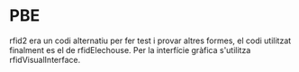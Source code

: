 # PBE
rfid2 era un codi alternatiu per fer test i provar altres formes, el codi utilitzat finalment es el de rfidElechouse.
Per la interfície gràfica s'utilitza rfidVisualInterface.
